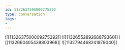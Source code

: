 ```yaml
---
id: 1132637500009275392
type: conversation
tags:
- 
---
```

![[1132637500009275392]]
![[1132655289268879360]]
![[1132660405438803968]]
![[1132794468241879040]]

